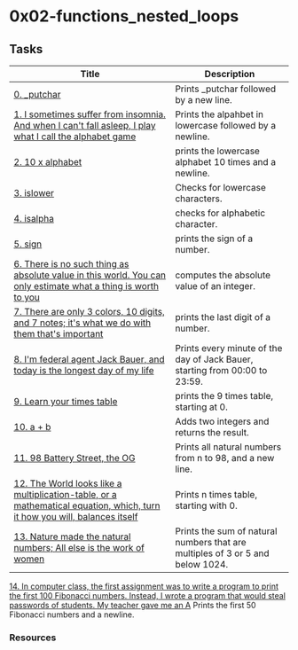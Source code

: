 # 0x02-functions_nested_loops

## Tasks

Title | Description
------ | ----------
[0. _putchar](./0-putchar.c) | Prints _putchar followed by a new line.
[1. I sometimes suffer from insomnia. And when I can't fall asleep, I play what I call the alphabet game](./1-alphabet.c) | Prints the alpahbet in lowercase followed by a newline.
[2. 10 x alphabet](./2-print_alphabet_x10.c) |  prints the lowercase alphabet 10 times and a newline.
[3. islower](./3-islower.c) | Checks for lowercase characters.
[4. isalpha](./4-isalpha.c) | checks for alphabetic character.
[5. sign](./5-sign.c) | prints the sign of a number.
[6. There is no such thing as absolute value in this world. You can only estimate what a thing is worth to you](./6-abs.c) | computes the absolute value of an integer.
[7. There are only 3 colors, 10 digits, and 7 notes; it's what we do with them that's important](./7-print_last_digit.c) | prints the last digit of a number.
[8. I'm federal agent Jack Bauer, and today is the longest day of my life](./8-24_hours.c) | Prints every minute of the day of Jack Bauer, starting from 00:00 to 23:59.
[9. Learn your times table](./9-times_table.c) | prints the 9 times table, starting at 0.
[10. a + b](./10-add.c) | Adds two integers and returns the result.
[11. 98 Battery Street, the OG](./11-print_to_98.c) | Prints all natural numbers from n to 98, and a new line.
[12. The World looks like a multiplication-table, or a mathematical equation, which, turn it how you will, balances itself](./100-times_table.c) | Prints n times table, starting with 0.
[13. Nature made the natural numbers; All else is the work of women](./101-natural.c) | Prints the sum of natural numbers that are multiples of 3 or 5 and below 1024.
[14. In computer class, the first assignment was to write a program to print the first 100 Fibonacci numbers. Instead, I wrote a program that would steal passwords of students. My teacher gave me an A](./102-fibonacci.c) Prints the first 50 Fibonacci numbers and a newline.

### Resources
